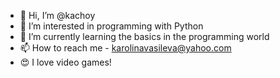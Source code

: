 - 👋 Hi, I’m @kachoy
- 👀 I’m interested in programming with Python
- 🌱 I’m currently learning the basics in the programming world
- 📫 How to reach me - karolinavasileva@yahoo.com
- 😍 I love video games!
<!---
kachoy/kachoy is a ✨ special ✨ repository because its `README.md` (this file) appears on your GitHub profile.
You can click the Preview link to take a look at your changes.
--->
